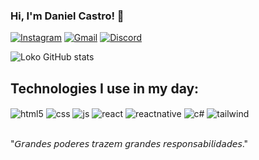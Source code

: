  ### Hi, I'm Daniel Castro! 👋


[![Instagram](https://img.shields.io/badge/Instagram-E4405F?style=for-the-badge&logo=instagram&logoColor=white)](https://instagram.com/danzcastro)
[![Gmail](https://img.shields.io/badge/Gmail-D14836?style=for-the-badge&logo=gmail&logoColor=white)](https://mail.google.com/mail/u/0/#inbox?compose=VpCqJQwcqNzgPmfZSzVRnjTgGTVjKNMDJsRLmXcrJsgbvKVWgbzXrZQVnhHNNQqFdssvdcL)
[![Discord](https://img.shields.io/badge/Discord-7289DA?style=for-the-badge&logo=discord&logoColor=white)](https://discord.gg/r5Yr3u979z)

![Loko GitHub stats](https://github-readme-stats.vercel.app/api?username=LokoDrv3&show_icons=true&theme=none)

## Technologies I use in my day:

<div style="display: inline_block">
  <img align="center" alt="html5" src="https://img.shields.io/badge/HTML5-E34F26?style=for-the-badge&logo=html5&logoColor=white" />
  <img align="center" alt="css" src="https://img.shields.io/badge/CSS3-1572B6?style=for-the-badge&logo=css3&logoColor=white" />
  <img align="center" alt="js" src="https://img.shields.io/badge/JavaScript-F7DF1E?style=for-the-badge&logo=javascript&logoColor=black" />
  <img align="center" alt="react" src="https://img.shields.io/badge/React-20232A?style=for-the-badge&logo=react&logoColor=61DAFB" />
  <img align="center" alt="reactnative" src="https://img.shields.io/badge/React_Native-20232A?style=for-the-badge&logo=react&logoColor=61DAFB" />
  <img align="center" alt="c#" src="https://img.shields.io/badge/C%23-239120?style=for-the-badge&logo=c-sharp&logoColor=white" />
  <img align="center" alt="tailwind" src="https://img.shields.io/badge/Tailwind_CSS-38B2AC?style=for-the-badge&logo=tailwind-css&logoColor=white" />
 
</div><br/>

"𝘎𝘳𝘢𝘯𝘥𝘦𝘴 𝘱𝘰𝘥𝘦𝘳𝘦𝘴 𝘵𝘳𝘢𝘻𝘦𝘮
𝘨𝘳𝘢𝘯𝘥𝘦𝘴 𝘳𝘦𝘴𝘱𝘰𝘯𝘴𝘢𝘣𝘪𝘭𝘪𝘥𝘢𝘥𝘦𝘴."

